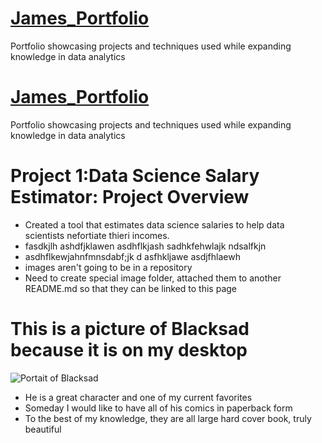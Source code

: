 # [James_Portfolio](http://www.youtube.com)
Portfolio showcasing projects and techniques used while expanding knowledge in data analytics
# [James_Portfolio](http://www.youtube.com)
Portfolio showcasing projects and techniques used while expanding knowledge in data analytics


# Project 1:Data Science Salary Estimator: Project Overview
* Created a tool that estimates data science salaries to help data scientists nefortiate thieri incomes.
* fasdkjlh ashdfjklawen asdhflkjash sadhkfehwlajk ndsalfkjn
* asdhflkewjahnfmnsdabf;jk d asfhkljawe  asdjfhlaewh
* images aren't going to be in a repository
* Need to create special image folder, attached them to another README.md so that they can be linked to this page

# This is a picture of Blacksad because it is on my desktop
![Portait of Blacksad](Blacksad.jpg)
* He is a great character and one of my current favorites
* Someday I would like to have all of his comics in paperback form
* To the best of my knowledge, they are all large hard cover book, truly beautiful
